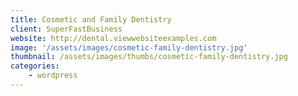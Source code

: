 ```yaml
---
title: Cosmetic and Family Dentistry
client: SuperFastBusiness
website: http://dental.viewwebsiteexamples.com
image: '/assets/images/cosmetic-family-dentistry.jpg'
thumbnail: /assets/images/thumbs/cosmetic-family-dentistry.jpg
categories:
    - wordpress
---
```

